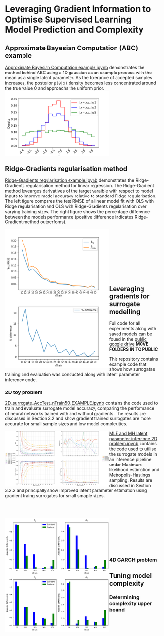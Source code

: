 # Leveraging Gradient Information to Optimise Supervised Learning Model Prediction and Complexity

 ## Approximate Bayesian Computation (ABC) example
[Approximate Bayesian Computation example.ipynb](ABC_example/Approximate%20Bayesian%20Computation%20example.ipynb) demonstrates the method behind ABC using a 1D gaussian as an example process with the mean as a single latent parameter. As the tolerance of accepted samples increases, the posterior `p(θ|x)` density becomes less concentrated around the true value 0 and approachs the uniform prior.  
<img  src="ABC_example/ABC_ex.png" width="340" align="center" />



## Ridge-Gradients regularisation method
[Ridge-Gradients regularisation example.ipynb](Regularising%20regression%20with%20gradients/Ridge-Gradient%20regularisation%20example.ipynb) demonstrates the Ridge-Gradients regularisation method for linear regression. The Ridge-Gradient method levearges derivatives of the target varaible with respect to model inputs to improve model accuracy relative to standard Ridge regularisation. The left figure compares the test RMSE of a linear model fit with OLS with Ridge regularisation and OLS with Ridge-Gradients regularisation over varying training sizes. The right figure shows the percentage difference between the models performance (positive difference indicates Ridge-Gradient method outperfoms).

<img  src="Regularising%20regression%20with%20gradients/beta_versus_betarg_rmse.png" width="340" align="left" />
<img  src="Regularising%20regression%20with%20gradients/beta_versus_betarg_diff.png" width="340" align="left" />

<br />
<br />
<br />
<br />
<br />
<br />
<br />
<br />
<br />

## Leveraging gradients for surrogate modelling 
Full code for all experiments along with saved models can be found in the [public google drive](https://drive.google.com/drive/folders/1J7srZbZPS6UhE43GFXP3Gkd3TmEvT-6f?usp=sharing) **MOVE FOLDERS IN TO PUBLIC**

This repository contains example code that shows how surrogatae training and evaluation was conducted along with latent parameter inference code.
### 2D toy problem
[2D_surrogate_AccTest_nTrain50_EXAMPLE.ipynb](Surrogate%20modelling/2D/2D_surrogate_AccTest_nTrain50_EXAMPLE.ipynb) contains the code used to train and evaluate surrogate model accuracy, comparing the performance of neural networks trained with and without gradients. The results are discussed in Section 3.2 and show gradient trained surrogates are more accurate for small sample sizes and low model complexities. 

<img  src="Surrogate%20modelling/2D/2d_complexity.png" width="340" align="left" />


[MLE and MH latent parameter inference 2D problem.ipynb](Surrogate%20modelling/2D/MLE%20and%20MH%20latent%20paramater%20inference%202D%20problem.ipynb) contains the code used to utilise the surrogate models in an inference pipeline under Maximum likelihood estimation and Metropolis-Hastings sampling. Results are discussed in Section 3.2.2 and principally show improved latent parameter estimation using gradient traing surrogates for small smaple sizes.

<br />
<br />
<br />

<img  src="Surrogate%20modelling/2D/2d_MLE_diff_55.png" width="340" align="left" />
<img  src="Surrogate%20modelling/2D/2d_MH_diff_55.png" width="340" align="left" />

<br />
<br />
<br />
<br />
<br />
<br />

### 4D GARCH problem

## Tuning model complexity
### Determining complexity upper bound
